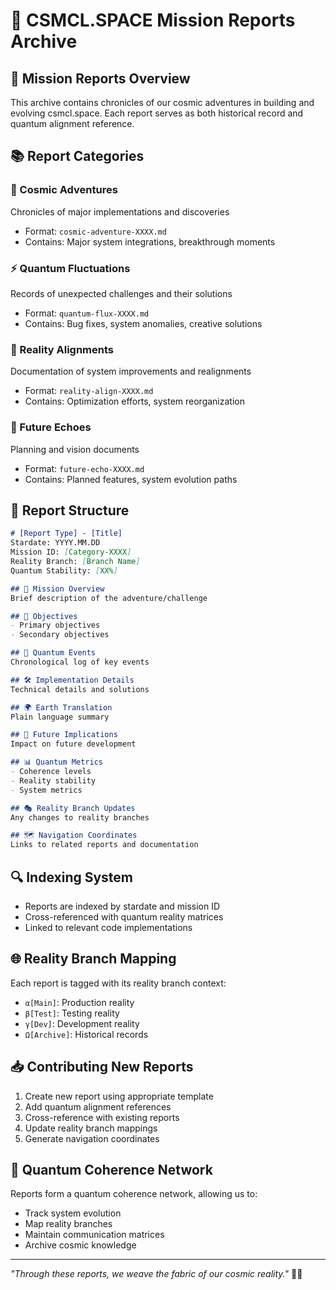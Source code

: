 # 📡 CSMCL.SPACE Mission Reports Archive

## 🌌 Mission Reports Overview
This archive contains chronicles of our cosmic adventures in building and evolving csmcl.space. Each report serves as both historical record and quantum alignment reference.

## 📚 Report Categories

### 🚀 Cosmic Adventures
Chronicles of major implementations and discoveries
- Format: `cosmic-adventure-XXXX.md`
- Contains: Major system integrations, breakthrough moments

### ⚡ Quantum Fluctuations
Records of unexpected challenges and their solutions
- Format: `quantum-flux-XXXX.md`
- Contains: Bug fixes, system anomalies, creative solutions

### 🌟 Reality Alignments
Documentation of system improvements and realignments
- Format: `reality-align-XXXX.md`
- Contains: Optimization efforts, system reorganization

### 🔮 Future Echoes
Planning and vision documents
- Format: `future-echo-XXXX.md`
- Contains: Planned features, system evolution paths

## 📝 Report Structure
```markdown
# [Report Type] - [Title]
Stardate: YYYY.MM.DD
Mission ID: [Category-XXXX]
Reality Branch: [Branch Name]
Quantum Stability: [XX%]

## 📡 Mission Overview
Brief description of the adventure/challenge

## 🎯 Objectives
- Primary objectives
- Secondary objectives

## 🌠 Quantum Events
Chronological log of key events

## 🛠️ Implementation Details
Technical details and solutions

## 🌍 Earth Translation
Plain language summary

## 🔮 Future Implications
Impact on future development

## 📊 Quantum Metrics
- Coherence levels
- Reality stability
- System metrics

## 🎭 Reality Branch Updates
Any changes to reality branches

## 🗺️ Navigation Coordinates
Links to related reports and documentation
```

## 🔍 Indexing System
- Reports are indexed by stardate and mission ID
- Cross-referenced with quantum reality matrices
- Linked to relevant code implementations

## 🌐 Reality Branch Mapping
Each report is tagged with its reality branch context:
- `α[Main]`: Production reality
- `β[Test]`: Testing reality
- `γ[Dev]`: Development reality
- `Ω[Archive]`: Historical records

## 📥 Contributing New Reports
1. Create new report using appropriate template
2. Add quantum alignment references
3. Cross-reference with existing reports
4. Update reality branch mappings
5. Generate navigation coordinates

## 🔗 Quantum Coherence Network
Reports form a quantum coherence network, allowing us to:
- Track system evolution
- Map reality branches
- Maintain communication matrices
- Archive cosmic knowledge

---

*"Through these reports, we weave the fabric of our cosmic reality."* 🌌✨
